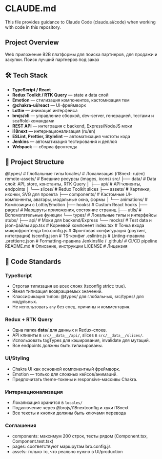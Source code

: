 # CLAUDE.md

This file provides guidance to Claude Code (claude.ai/code) when working with code in this repository.

## Project Overview
Web приложение B2B платформы для поиска партнеров, для продажи и закупки. Поиск лучший партнеров под заказ

## 🛠️ Tech Stack
- **TypeScript / React**
- **Redux Toolkit / RTK Query** — state и data слой
- **Emotion** — стилизация компонентов, кастомизация тем
- **@chakra-ui/react** — UI-фреймворк
- **Lottie** — анимация интерфейса
- **brojs/cli** — управление сборкой, dev-server, генерацией, тестами и scaffold-командами
- **REST API** — интеграция с backend, Express/NodeJS моки
- **i18next** — интернационализация (ru/en)
- **ESLint, Prettier, Stylelint** — автоматизация чистоты кода
- **Jenkins** — автоматизация тестирования и деплоя
- **Webpack** — сборка фронтенда

## 📂 Project Structure
@types/ # Глобальные типы
locales/ # Локализация (i18next: ru/en)
remote-assets/ # Внешние ресурсы (images, icons)
src/
├── data/ # Data слой: API, store, константы, RTK Query
│ ├── api/ # API-клиенты, endpoints
│ └── slices/ # Redux Toolkit slices
├── assets/ # Картинки, иконки, SVG для проекта
├── components/ # Кастомные UI-компоненты, аватары, модальные окна, формы
│ └── animations/ # Композиции с Lottie/Emotion
├── hooks/ # Custom React hooks
├── pages/ # Маршруты приложения, состояние страниц
├── utils/ # Вспомогательные функции
└── types/ # Локальные типы и интерфейсы
stubs/
├── api/ # Моки для backend/Express
└── mocks/ # Test data и json-файлы
app.tsx # Корневой компонент
index.tsx # Точка входа микрофронтенда
bro.config.js # Фронтовая конфигурация (роутинг, интеграция)
tsconfig.json # TS-конфиг
.eslintrc.js # Linting-правила
.prettierrc.json # Formatting-правила
Jenkinsfile / .github/ # CI/CD pipeline
README.md # Описание, инструкции
LICENSE # Лицензия


## 📝 Code Standards

### TypeScript
- Строгая типизация во всех слоях (tsconfig strict: true).
- Явная типизация возвращаемых значений.
- Классификация типов: @types/ для глобальных, src/types/ для модульных.
- Не использовать `any` без спец. причины и комментария.

### Redux + RTK Query
- Одна папка __data__/ для данных и Redux-слоев.
- API клиенты в `src/__data__/api/`, slices в `src/__data__/slices/`.
- Использовать tagTypes для кэширования, invalidate для мутаций.
- Все endpoints должны быть типизированы.

### UI/Styling
- Chakra UI как основной компонентный фреймворк.
- Emotion — только для сложных кейсов/анимаций.
- Предпочитать theme-токены и responsive-массивы Chakra.

### Интернационализация
- Локализация хранится в `locales/`
- Подключение через @brojs/i18nextconfig и хуки i18next
- Все тексты и кнопки должны быть ключами перевода

### Соглашения
- components: максимум 200 строк, тесты рядом (Component.tsx, Component.test.tsx)
- pages: соответствуют маршрутам bro.config.js
- assets: только то, что реально нужно в UI/production